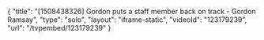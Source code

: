 {
    "title": "[1508438326] Gordon puts a staff member back on track - Gordon Ramsay",
    "type": "solo",
    "layout": "iframe-static",
    "videoId": "123179239",
    "url": "\/tvpembed\/123179239"
}